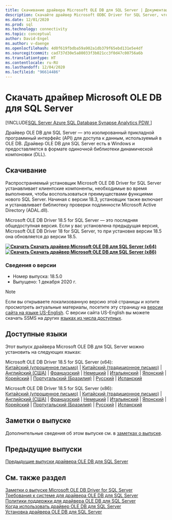 ```yaml
---
title: Скачивание драйвера Microsoft OLE DB для SQL Server | Документация Майкрософт
description: Скачайте драйвер Microsoft ODBC Driver for SQL Server, чтобы разрабатывать Windows-приложения с подключением к SQL Server и базе данных SQL Azure.
ms.date: 12/01/2020
ms.prod: sql
ms.technology: connectivity
ms.topic: conceptual
author: David-Engel
ms.author: v-daenge
ms.openlocfilehash: 4d0f619fbdba59a902a1db379f65ebd131e5e4df
ms.sourcegitcommit: cad737d30e5a80033f3b021cc3f0d47c00756a6b
ms.translationtype: HT
ms.contentlocale: ru-RU
ms.lasthandoff: 12/04/2020
ms.locfileid: "96614486"
---
```

# <a name="download-microsoft-ole-db-driver-for-sql-server"></a>Скачать драйвер Microsoft OLE DB для SQL Server

[!INCLUDE[SQL Server Azure SQL Database Synapse Analytics PDW ](../../includes/applies-to-version/sql-asdb-asdbmi-asa-pdw.md)]

Драйвер OLE DB для SQL Server — это изолированный прикладной программный интерфейс (API) для доступа к данным, используемый в OLE DB. Драйвер OLE DB для SQL Server есть в Windows и предоставляется в формате одиночной библиотеки динамической компоновки (DLL).

## <a name="download"></a>Скачивание

Распространяемый установщик Microsoft OLE DB Driver for SQL Server устанавливает клиентские компоненты, необходимые во время выполнения, чтобы воспользоваться преимуществами функциями нового SQL Server. Начиная с версии 18.3, установщик также включает и устанавливает библиотеку проверки подлинности Microsoft Active Directory (ADAL.dll).

Microsoft OLE DB Driver 18.5 for SQL Server — это последняя общедоступная версия. Если у вас установлена предыдущая версия, Microsoft OLE DB Driver 18 for SQL Server, то при установке версии 18.5 она обновляется до версии 18.5.

**[![Скачать](../../ssms/media/download-icon.png) Скачать драйвер Microsoft OLE DB для SQL Server (x64)](https://go.microsoft.com/fwlink/?linkid=2135577)**  
**[![Скачать](../../ssms/media/download-icon.png) Скачать драйвер Microsoft OLE DB для SQL Server (x86)](https://go.microsoft.com/fwlink/?linkid=2135722)**  

### <a name="version-information"></a>Сведения о версии

- Номер выпуска: 18.5.0
- Выпущено: 1 декабря 2020 г.

> [!Note]
> Если вы открываете локализованную версию этой страницы и хотите просмотреть актуальные материалы, посетите эту страницу на [версии сайта на языке US-English](). С версии сайта US-English вы можете скачать SSMS на других [языках из числа доступных](#available-languages).

## <a name="available-languages"></a>Доступные языки

Этот выпуск драйвера Microsoft OLE DB для SQL Server можно установить на следующих языках:

Microsoft OLE DB Driver 18.5 for SQL Server (x64):  
[Китайский (упрощенное письмо)](https://go.microsoft.com/fwlink/?linkid=2135577&clcid=0x804) | [Китайский (традиционное письмо)](https://go.microsoft.com/fwlink/?linkid=2135577&clcid=0x404) | [Английский (США)](https://go.microsoft.com/fwlink/?linkid=2135577&clcid=0x409) | [Французский](https://go.microsoft.com/fwlink/?linkid=2135577&clcid=0x40c) | [Немецкий](https://go.microsoft.com/fwlink/?linkid=2135577&clcid=0x407) | [Итальянский](https://go.microsoft.com/fwlink/?linkid=2135577&clcid=0x410) | [Японский](https://go.microsoft.com/fwlink/?linkid=2135577&clcid=0x411) | [Корейский](https://go.microsoft.com/fwlink/?linkid=2135577&clcid=0x412) | [Португальский (Бразилия)](https://go.microsoft.com/fwlink/?linkid=2135577&clcid=0x416) | [Русский](https://go.microsoft.com/fwlink/?linkid=2135577&clcid=0x419) | [Испанский](https://go.microsoft.com/fwlink/?linkid=2135577&clcid=0x40a)

Microsoft OLE DB Driver 18.5 for SQL Server (x86):  
[Китайский (упрощенное письмо)](https://go.microsoft.com/fwlink/?linkid=2135722&clcid=0x804) | [Китайский (традиционное письмо)](https://go.microsoft.com/fwlink/?linkid=2135722&clcid=0x404) | [Английский (США)](https://go.microsoft.com/fwlink/?linkid=2135722&clcid=0x409) | [Французский](https://go.microsoft.com/fwlink/?linkid=2135722&clcid=0x40c) | [Немецкий](https://go.microsoft.com/fwlink/?linkid=2135722&clcid=0x407) | [Итальянский](https://go.microsoft.com/fwlink/?linkid=2135722&clcid=0x410) | [Японский](https://go.microsoft.com/fwlink/?linkid=2135722&clcid=0x411) | [Корейский](https://go.microsoft.com/fwlink/?linkid=2135722&clcid=0x412) | [Португальский (Бразилия)](https://go.microsoft.com/fwlink/?linkid=2135722&clcid=0x416) | [Русский](https://go.microsoft.com/fwlink/?linkid=2135722&clcid=0x419) | [Испанский](https://go.microsoft.com/fwlink/?linkid=2135722&clcid=0x40a)

## <a name="release-notes"></a>Заметки о выпуске

Дополнительные сведения об этом выпуске см. в [заметках о выпуске](release-notes-for-oledb-driver-for-sql-server.md).

## <a name="previous-releases"></a>Предыдущие выпуски

[Предыдущие выпуски драйвера OLE DB для SQL Server](release-notes-for-oledb-driver-for-sql-server.md#previous-releases)

## <a name="see-also"></a>См. также раздел

[Заметки о выпуске Microsoft OLE DB Driver for SQL Server](release-notes-for-oledb-driver-for-sql-server.md)  
[Требования к системе для драйвера OLE DB для SQL Server](system-requirements-for-oledb-driver-for-sql-server.md)  
[Политики поддержки для драйвера OLE DB для SQL Server](applications\support-policies-for-oledb-driver-for-sql-server.md)  
[Когда использовать драйвер OLE DB для SQL Server](when-to-use-oledb-driver-for-sql-server.md)  
[Установка драйвера OLE DB для SQL Server](applications/installing-oledb-driver-for-sql-server.md)
